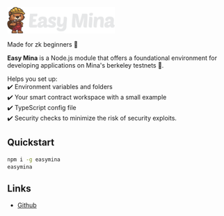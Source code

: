 <img src="./assets/images/logo.png" height="60px">

Made for zk beginners 🦫

**Easy Mina** is a Node.js module that offers a foundational environment for developing applications on Mina's berkeley testnets 🎉.

Helps you set up:  
:heavy_check_mark: Environment variables and folders  
:heavy_check_mark: Your smart contract workspace with a small example  
:heavy_check_mark: TypeScript config file  
:heavy_check_mark: Security checks to minimize the risk of security exploits.  


## Quickstart

```bash
npm i -g easymina
easymina
```



## Links

- [Github](https://github.com/EasyMina/easyMina) <br>